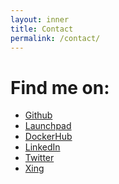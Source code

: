 ```yaml
---
layout: inner
title: Contact
permalink: /contact/
---
```

Find me on:
==========

* [Github](https://github.com/monotek)
* [Launchpad](https://launchpad.net/~monotek)
* [DockerHub](https://hub.docker.com/r/monotek/zammad)
* [LinkedIn](https://www.linkedin.com/in/andré-bauer-3a467027)
* [Twitter](https://twitter.com/mono_tek)
* [Xing](https://www.xing.com/profile/Andre_Bauer13)
